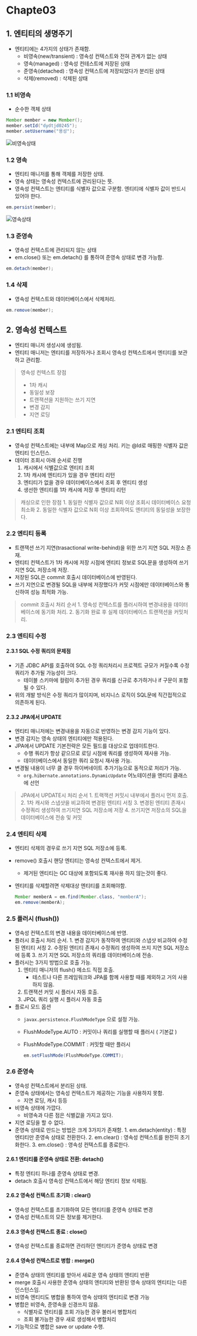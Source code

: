 # Chapte03

## 1. 엔티티의 생명주기

* 엔티티에는 4가지의 상태가 존재함.
  * 비영속\(new/transient\) : 영속성 컨텍스트와 전혀 관계가 없는 상태
  * 영속\(managed\) : 영속성 컨테스트에 저장된 상태
  * 준영속\(detached\) : 영속성 컨텍스트에 저장되었다가 분리된 상태
  * 삭제\(removed\) : 삭제된 상태

### 1.1 비영속

* 순수한 객체 상태

```java
Member member = new Member();
member.setId("dydtjd0245");
member.setUsername("용성");
```

![&#xBE44;&#xC601;&#xC18D;&#xC0C1;&#xD0DC;](./img/비영속.png)

### 1.2 영속

* 엔티티 매니저를 통해 객체를 저장한 상태.
* 영속 상태는 영속성 컨텍스트에 관리된다는 뜻.
* 영속성 컨텍스트는 엔티티를 식별자 값으로 구분함. 엔티티에 식별자 값이 반드시 있어야 한다.

```java
em.persist(member);
```

![&#xC601;&#xC18D;&#xC0C1;&#xD0DC;](./img/영속.png)

### 1.3 준영속

* 영속성 컨텍스트에 관리되지 않는 상태
* em.close\(\) 또는 em.detach\(\) 를 통하여 준영속 상태로 변경 가능함.

```java
em.detach(member);
```

### 1.4 삭제

* 영속성 컨텍스트와 데이터베이스에서 삭제처리.

```java
em.remove(member);
```

## 2. 영속성 컨텍스트

* 엔티티 매니저 생성시에 생성됨.
* 엔티티 매니저는 엔티티를 저장하거나 조회시 영속성 컨텍스트에서 엔티티를 보관하고 관리함.

> 영속성 컨텍스트 장점
>
> * 1차 캐시
> * 동일성 보장
> * 트랜잭션을 지원하는 쓰기 지연
> * 변경 감지
> * 지연 로딩

### 2.1 엔티티 조회

* 영속성 컨텍스트에는 내부에 Map으로 캐싱 처리. 키는 @Id로 매핑한 식별자 값은 엔티티 인스턴스.
* 데이터 조회시 아래 순서로 진행
  1. 캐시에서 식별값으로 엔티티 조회
  2. 1차 캐시에 엔티티가 있을 경우 엔티티 리턴
  3. 엔티티가 없을 경우 데이터베이스에서 조회 후 엔티티 생성
  4. 생선한 엔티티를 1차 캐시에 저장 후 엔티티 리턴

> 캐싱으로 인한 장점 1. 동일한 식별자 값으로 N회 이상 조회시 데이터베이스 요청 최소화 2. 동일한 식별자 값으로 N회 이상 조회하여도 엔티티의 동일성을 보장한다.

### 2.2 엔티티 등록

* 트랜잭션 쓰기 지연\(trasactional write-behind\)을 위한 쓰기 지연 SQL 저장소 존재.
* 엔티티 컨텍스트가 1차 캐시에 저장 시점에 엔티티 정보로 SQL문을 생성하여 쓰기 지연 SQL 저장소에 저장.
* 저장된 SQL은 commit 호출시 데이터베이스에 반영된다.
* 쓰기 지연으로 변경될 SQL을 내부에 저장했다가 커밋 시점에만 데이터베이스와 통신하여 성능 최적화 가능.

> commit 호출시 처리 순서 1. 영속성 컨텍스트를 플러시하여 변경내용을 데이터베이스에 동기화 처리. 2. 동기화 완료 후 실제 데이터베이스 트랜잭션을 커밋처리.

### 2.3 엔티티 수정

#### 2.3.1 SQL 수정 쿼리의 문제점

* 기존 JDBC API를 호출하여 SQL 수정 쿼리처리시 프로젝트 규모가 커질수록 수정 쿼리가 추가될 가능성이 크다.
  * 테이블 스키마에 컬럼이 추가된 경우 쿼리를 신규로 추가하거나 if 구문이 포함될 수 있다.
* 위의 개발 방식은 수정 쿼리가 많이지며, 비지니스 로직이 SQL문에 직간접적으로 의존하게 된다.

#### 2.3.2 JPA에서 UPDATE

* 엔티티 매니저에는 변경내용을 자동으로 반영하는 변경 감지 기능이 있다.
* 변경 감지는 영속 상태의 엔티티에만 적용된다.
* JPA에서 UPDATE 기본전략은 모든 필드를 대상으로 업데이트한다.
  * 수행 쿼리가 항상 같으므로 로딩 시점에 쿼리를 생성하여 재사용 가능.
  * 데이터베이스에서 동일한 쿼리 요청시 재사용 가능.
* 변경될 내용이 너무 클 경우 하이버네이트 추가기능으로 동적으로 처리가 가능.
  * `org.hibernate.annotations.DynamicUpdate` 어노테이션을 엔티티 클래스에 선언

> JPA에서 UPDATE시 처리 순서 1. 트랙잭션 커밋시 내부에서 플러시 먼저 호출. 2. 1차 캐시와 스냅샷을 비교하여 변경된 엔티티 서칭 3. 변경된 엔티티 존재시 수정쿼리 생성하여 쓰기지연 SQL 저장소에 저장 4. 쓰기지연 저장소의 SQL을 데이터베이스에 전송 및 커밋

### 2.4 엔티티 삭제

* 엔티티 삭제의 경우로 쓰기 지연 SQL 저장소에 등록.
* remove\(\) 호출시 핸당 엔티티는 영속성 컨텍스트에서 제거.
  
  * 제거된 엔티티는 GC 대상에 포함되도록 재사용 하지 않는것이 좋다.
* 엔티티를 삭제할려면 삭제대상 엔티티를 조회해야함.

  ```java
  Member memberA = em.find(Member.class, "memberA");
  em.remove(memberA);
  ```

### 2.5 플러시 \(flush\(\)\)

* 영속성 컨텍스트의 변경 내용을 데이터베이스에 반영.
* 플러시 호출시 처리 순서. 1. 변경 감지가 동작하여 엔티티와 스냅샷 비교하여 수정된 엔티티 서칭 2. 수정된 엔티티 존재시 수정쿼리 생성하여 쓰지 지연 SQL 저장소에 등록 3. 쓰기 지연 SQL 저장소의 쿼리를 데이터베이스에 전송.
* 플러시는 3가지 방법으로 호출 가능.
  1. 엔티티 매니저의 flush\(\) 메소드 직접 호출.
     * 테스트나 다른 프레임워크와 JPA를 함께 사용할 때를 제외하고 거의 사용하지 않음.
  2. 트랜잭션 커밋 시 플러시 자동 호출.
  3. JPQL 쿼리 실행 시 플러시 자동 호출
* 플로시 모드 옵션
  * `javax.persistence.FlushModeType` 으로 설정 가능.
  * FlushModeType.AUTO : 커밋이나 쿼리를 실행할 때 플러시 \( 기본값 \)
  * FlushModeType.COMMIT : 커밋할 때만 플러시

    ```java
    em.setFlushMode(FlushModeType.COMMIT);
    ```

### 2.6 준영속

* 영속성 컨텍스트에서 분리된 상태.
* 준영속 상태에서는 영속성 컨텍스트가 제공하는 기능을 사용하지 못함.
  * 지연 로딩, 캐시 등등
* 비영속 상태에 가깝다.
  * 비영속과 다른 점은 식별값을 가지고 있다.
* 지연 로딩을 할 수 없다.
* 준영속 상태로 만드는 방법은 크게 3가지가 존재함. 1. em.detach\(entity\) : 특정 엔티티만 준영속 상태로 전환한다. 2. em.clear\(\) : 영속성 컨텍스트를 완전히 초기화한다. 3. em.close\(\) : 영속성 컨텍스트를 종료한다.

#### 2.6.1 엔티티를 준영속 상태로 전환: detach\(\)

* 특정 엔티티 하나를 준영속 상태로 변경.
* detach 호출시 영속성 컨텍스트에서 해당 엔티티 정보 삭제됨.

#### 2.6.2 영속성 컨텍스트 초기화 : clear\(\)

* 영속성 컨텍스트를 초기화하여 모든 엔티티를 준영속 상태로 변경
* 영속성 컨텍스트의 모든 정보를 제거한다.

#### 2.6.3 영속성 컨텍스트 종료 : close\(\)

* 영속성 컨텍스트롤 종료하면 관리하던 엔티티가 준영속 상태로 변경

#### 2.6.4 영속성 컨텍스트로 병합 : merge\(\)

* 준영속 상태의 엔티티를 받아서 새로운 영속 상태의 엔티티 반환
* merge 호출시 사용한 준영속 상태의 엔티티와 반환된 영속 상태의 엔티티는 다른 인스턴스임.
* 비영속 엔티티도 병합을 통하여 영속 상태의 엔티티로 변경 가능
* 병합은 비영속, 준영속을 신경쓰지 않음.
  * 식별자로 엔티티를 조회 가능한 경우 불러서 병합처리
  * 조회 불가능한 경우 새로 생성해서 병합처리
* 기능적으로 병합은 save or update 수행.

